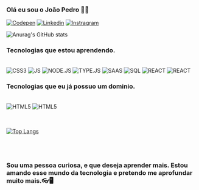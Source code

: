 ### Olá eu sou o João Pedro 🤙🏿

[![Codepen](https://img.shields.io/badge/Codepen-000000?style=for-the-badge&logo=codepen&logoColor=white)](https://codepen.io/JK_09)
[![Linkedin](https://img.shields.io/badge/LinkedIn-0077B5?style=for-the-badge&logo=linkedin&logoColor=white)](https://www.linkedin.com/in/jo%C3%A3o-pedro-de-oliveira-martins-222a38214/)
[![Instragram](https://img.shields.io/badge/Instagram-E4405F?style=for-the-badge&logo=instagram&logoColor=white)](https://www.instagram.com/j.p.5.2.3/)

![Anurag's GitHub stats](https://github-readme-stats.vercel.app/api?username=jpp09&show_icons=true&theme=dark)

### Tecnologias que estou aprendendo.

<div style="Display inline block"> <br/>
<img align="center"alt="CSS3" src="https://img.shields.io/badge/CSS3-1572B6?style=for-the-badge&logo=css3&logoColor=white">
<img align="center"alt="JS" src="https://img.shields.io/badge/JavaScript-F7DF1E?style=for-the-badge&logo=javascript&logoColor=black">
<img align="center"alt="NODE.JS" src="https://img.shields.io/badge/Node.js-43853D?style=for-the-badge&logo=node.js&logoColor=white">
<img align="center"alt="TYPE.JS" src="https://img.shields.io/badge/TypeScript-007ACC?style=for-the-badge&logo=typescript&logoColor=white">
<img align="center"alt="SAAS" src="https://img.shields.io/badge/Sass-CC6699?style=for-the-badge&logo=sass&logoColor=white">
<img align="center"alt="SQL" src="https://img.shields.io/badge/MySQL-00000F?style=for-the-badge&logo=mysql&logoColor=white">
<img align="center"alt="REACT" src="https://img.shields.io/badge/React-20232A?style=for-the-badge&logo=react&logoColor=61DAFB">
<img align="center"alt="REACT" src="https://img.shields.io/badge/MongoDB-4EA94B?style=for-the-badge&logo=mongodb&logoColor=white">
</div>

### Tecnologias que eu já possuo um dominio.

<div style="Display inline block"><br/>
<img align="center"alt="HTML5" src="https://img.shields.io/badge/HTML5-E34F26?style=for-the-badge&logo=html5&logoColor=white">
<img align="center"alt="HTML5" src="https://img.shields.io/badge/CSS-239120?&style=for-the-badge&logo=css3&logoColor=white">

</div>
<br/><br/>

[![Top Langs](https://github-readme-stats.vercel.app/api/top-langs/?username=jpp09&hide_progress=true)](https://github.com/anuraghazra/github-readme-stats)

<br/><br/>

### Sou uma pessoa curiosa, e que deseja aprender mais. Estou amando esse mundo da tecnologia e pretendo me aprofundar muito mais.👓🖥️
